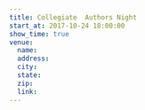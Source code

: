 ```yaml
---
title: Collegiate  Authors Night
start_at: 2017-10-24 18:00:00
show_time: true
venue:
  name:
  address:
  city:
  state:
  zip:
  link:
---
```



